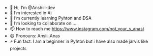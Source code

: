 - 👋 Hi, I’m @Anshiii-dev
- 👀 I’m interested in Ai
- 🌱 I’m currently learning Pyhton and DSA
- 💞️ I’m looking to collaborate on ...
- 📫 How to reach me https://www.instagram.com/not_your_s_anas/
- 😄 Pronouns: Ansiii,Anas
- ⚡ Fun fact: I am a beginner in Pyhton but i have also made jarvis like projects

<!---
Anshiii-dev/Anshiii-dev is a ✨ special ✨ repository because its `README.md` (this file) appears on your GitHub profile.
You can click the Preview link to take a look at your changes.
--->
